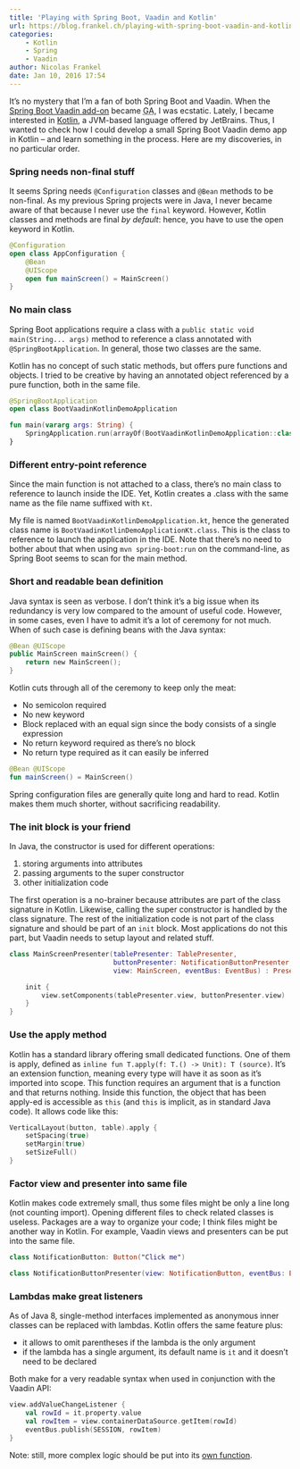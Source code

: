 ```yaml
---
title: 'Playing with Spring Boot, Vaadin and Kotlin'
url: https://blog.frankel.ch/playing-with-spring-boot-vaadin-and-kotlin
categories:
    - Kotlin
    - Spring
    - Vaadin
author: Nicolas Frankel
date: Jan 10, 2016 17:54
---
```

It’s no mystery that I’m a fan of both Spring Boot and Vaadin. When the [Spring Boot Vaadin add-on](https://github.com/vaadin/spring) became <abbr title="General Availability">GA</abbr>, I was ecstatic. Lately, I became interested in [Kotlin](https://kotlinlang.org/), a JVM-based language offered by JetBrains. Thus, I wanted to check how I could develop a small Spring Boot Vaadin demo app in Kotlin – and learn something in the process. Here are my discoveries, in no particular order.

### Spring needs non-final stuff

It seems Spring needs `@Configuration` classes and `@Bean` methods to be non-final. As my previous Spring projects were in Java, I never became aware of that because I never use the `final` keyword. However, Kotlin classes and methods are final _by default_: hence, you have to use the open keyword in Kotlin.

```kotlin
@Configuration
open class AppConfiguration {
    @Bean
    @UIScope
    open fun mainScreen() = MainScreen()
}
```

### No main class

Spring Boot applications require a class with a `public static void main(String... args)` method to reference a class annotated with `@SpringBootApplication`. In general, those two classes are the same.

Kotlin has no concept of such static methods, but offers pure functions and objects. I tried to be creative by having an annotated object referenced by a pure function, both in the same file.

```kotlin
@SpringBootApplication
open class BootVaadinKotlinDemoApplication

fun main(vararg args: String) {
    SpringApplication.run(arrayOf(BootVaadinKotlinDemoApplication::class.java), args)
}
```

### Different entry-point reference

Since the main function is not attached to a class, there’s no main class to reference to launch inside the IDE. Yet, Kotlin creates a .class with the same name as the file name suffixed with `Kt`.

My file is named `BootVaadinKotlinDemoApplication.kt`, hence the generated class name is `BootVaadinKotlinDemoApplicationKt.class`. This is the class to reference to launch the application in the IDE. Note that there’s no need to bother about that when using `mvn spring-boot:run` on the command-line, as Spring Boot seems to scan for the main method.

### Short and readable bean definition

Java syntax is seen as verbose. I don’t think it’s a big issue when its redundancy is very low compared to the amount of useful code. However, in some cases, even I have to admit it’s a lot of ceremony for not much. When of such case is defining beans with the Java syntax:

```kotlin
@Bean @UIScope
public MainScreen mainScreen() {
    return new MainScreen();
}
```

Kotlin cuts through all of the ceremony to keep only the meat:

* No semicolon required
* No new keyword
* Block replaced with an equal sign since the body consists of a single expression
* No return keyword required as there’s no block
* No return type required as it can easily be inferred

```kotlin
@Bean @UIScope
fun mainScreen() = MainScreen()
```

Spring configuration files are generally quite long and hard to read. Kotlin makes them much shorter, without sacrificing readability.

### The init block is your friend

In Java, the constructor is used for different operations:

1.  storing arguments into attributes
2.  passing arguments to the super constructor
3.  other initialization code

The first operation is a no-brainer because attributes are part of the class signature in Kotlin. Likewise, calling the super constructor is handled by the class signature. The rest of the initialization code is not part of the class signature and should be part of an `init` block. Most applications do not this part, but Vaadin needs to setup layout and related stuff.

```kotlin
class MainScreenPresenter(tablePresenter: TablePresenter,
                          buttonPresenter: NotificationButtonPresenter,
                          view: MainScreen, eventBus: EventBus) : Presenter<MainScreen>(view, eventBus) {

    init {
        view.setComponents(tablePresenter.view, buttonPresenter.view)
    }
}
```

### Use the apply method

Kotlin has a standard library offering small dedicated functions. One of them is apply, defined as `inline fun T.apply(f: T.() -> Unit): T (source)`. It’s an extension function, meaning every type will have it as soon as it’s imported into scope. This function requires an argument that is a function and that returns nothing. Inside this function, the object that has been apply-ed is accessible as `this` (and `this` is implicit, as in standard Java code). It allows code like this:

```kotlin
VerticalLayout(button, table).apply {
    setSpacing(true)
    setMargin(true)
    setSizeFull()
}
```

### Factor view and presenter into same file

Kotlin makes code extremely small, thus some files might be only a line long (not counting import). Opening different files to check related classes is useless. Packages are a way to organize your code; I think files might be another way in Kotlin. For example, Vaadin views and presenters can be put into the same file.

```kotlin
class NotificationButton: Button("Click me")

class NotificationButtonPresenter(view: NotificationButton, eventBus: EventBus): Presenter<NotificationButton>(view, eventBus) { ... }

```

### Lambdas make great listeners

As of Java 8, single-method interfaces implemented as anonymous inner classes can be replaced with lambdas. Kotlin offers the same feature plus:

* it allows to omit parentheses if the lambda is the only argument
* if the lambda has a single argument, its default name is `it` and it doesn’t need to be declared

Both make for a very readable syntax when used in conjunction with the Vaadin API:

```kotlin
view.addValueChangeListener {
    val rowId = it.property.value
    val rowItem = view.containerDataSource.getItem(rowId)
    eventBus.publish(SESSION, rowItem)
}
```

Note: still, more complex logic should be put into its [own function](https://morevaadin.com/content/lambdas-java-8/).
